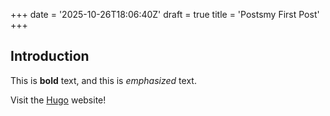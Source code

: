 +++
date = '2025-10-26T18:06:40Z'
draft = true
title = 'Postsmy First Post'
+++
## Introduction

This is **bold** text, and this is *emphasized* text.

Visit the [Hugo](https://gohugo.io) website!
